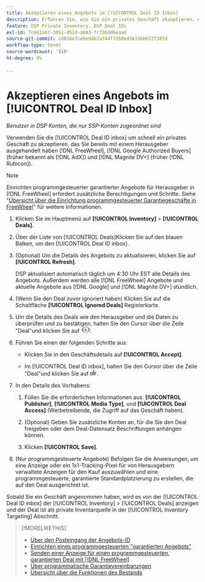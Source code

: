 ```yaml
---
title: Akzeptieren eines Angebots im [!UICONTROL Deal ID Inbox]
description: Erfahren Sie, wie Sie ein privates Geschäft akzeptieren, das Sie bereits mit einem Herausgeber ausgehandelt haben in [!DNL FreeWheel], [!DNL Google Authorized Buyers] (früher bekannt als [!DNL AdX]), and [!DNL Magnite DV+] (früher [!DNL Rubicon]) über den Posteingang der Angebots-ID.
feature: DSP Private Inventory, DSP Deal IDs
exl-id: 7c681ab7-3051-451d-ab83-fc75bdd6eaad
source-git-commit: c4816e7cebe9db2a344f7268ed5615bb672f387d
workflow-type: tm+mt
source-wordcount: '310'
ht-degree: 0%

---
```


# Akzeptieren eines Angebots im [!UICONTROL Deal ID Inbox]

*Benutzer in DSP Konten, die nur SSP-Konten zugeordnet sind*

Verwenden Sie die [!UICONTROL Deal ID inbox] um schnell ein privates Geschäft zu akzeptieren, das Sie bereits mit einem Herausgeber ausgehandelt haben [!DNL FreeWheel], [!DNL Google Authorized Buyers] (früher bekannt als [!DNL AdX]) und [!DNL Magnite DV+] (früher [!DNL Rubicon]).

>[!NOTE]
>
>Einrichten programmgesteuerter garantierter Angebote für Herausgeber in [!DNL FreeWheel] erfordert zusätzliche Berechtigungen und Schritte. Siehe &quot;[Übersicht über die Einrichtung programmgesteuerter Garantiegeschäfte in FreeWheel](freewheel-overview.md)&quot; für weitere Informationen.

1. Klicken Sie im Hauptmenü auf **[!UICONTROL Inventory]** > **[!UICONTROL Deals].**

1. Über der Liste von [!UICONTROL Deals]Klicken Sie auf den blauen Balken, um den [!UICONTROL Deal ID inbox].

1. (Optional) Um die Details des Angebots zu aktualisieren, klicken Sie auf **[!UICONTROL Refresh]**.

   DSP aktualisiert automatisch täglich um 4:30 Uhr EST alle Details des Angebots. Außerdem werden alle [!DNL FreeWheel] Angebote und aktuelle Angebote aus [!DNL Google] und [!DNL Magnite DV+] stündlich.

1. (Wenn Sie den Deal zuvor ignoriert haben) Klicken Sie auf die Schaltfläche **[!UICONTROL Ignored Deals]** Registerkarte.

1. Um die Details des Deals wie den Herausgeber und die Daten zu überprüfen und zu bestätigen, halten Sie den Cursor über die Zeile &quot;Deal&quot;und klicken Sie auf ![Überprüfen](/help/dsp/assets/review.png).

1. Führen Sie einen der folgenden Schritte aus:

   * Klicken Sie in den Geschäftsdetails auf **[!UICONTROL Accept]**.

   * Im [!UICONTROL Deal ID inbox], halten Sie den Cursor über die Zeile &quot;Deal&quot;und klicken Sie auf ![Accept](/help/dsp/assets/accept.png).

1. In den Details des Vorhabens:
   1. Füllen Sie die erforderlichen Informationen aus: **[!UICONTROL Publisher]**, **[!UICONTROL Media Type]**, und **[!UICONTROL Deal Access]** (Werbetreibende, die Zugriff auf das Geschäft haben).
   1. (Optional) Geben Sie zusätzliche Konten an, für die Sie den Deal freigeben oder dem Deal-Datensatz Beschriftungen anhängen können.

   1. Klicken **[!UICONTROL Save]**.

1. (Nur programmgesteuerte Angebote) Befolgen Sie die Anweisungen, um eine Anzeige oder ein 1x1-Tracking-Pixel für von Herausgebern verwaltete Anzeigen für den Kauf auszuwählen und eine programmgesteuerte, garantierte Standardplatzierung zu erstellen, die auf den Deal ausgerichtet ist.

Sobald Sie ein Geschäft angenommen haben, wird es von der [!UICONTROL Deal ID inbox] der [!UICONTROL Inventory] > [!UICONTROL Deals] anzeigen und der Deal ist als private Inventarquelle in der [!UICONTROL Inventory Targeting] Abschnitt.

>[!MORELIKETHIS]
>
>* [Über den Posteingang der Angebots-ID](deal-id-inbox-about.md)
>* [Einrichten eines programmgesteuerten &quot;garantierten Angebots&quot;](programmatic-guaranteed-set-up.md)
>* [Senden einer Anzeige für einen programmgesteuerten, garantierten Deal mit [!DNL FreeWheel]](freewheel-submit.md)
>* [Über programmatische Garantievereinbarungen](programmatic-guaranteed-about.md)
>* [Übersicht über die Funktionen des Bestands](inventory-overview.md)
